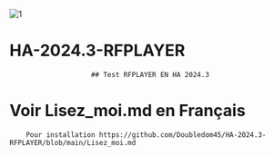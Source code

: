 ![1](https://github.com/Doubledom45/HA-2024.3-RFPLAYER/assets/97252459/6b4f6937-2cb5-4483-a4dd-5de4a2b3fb7c)

# HA-2024.3-RFPLAYER
						## Test RFPLAYER EN HA 2024.3
# Voir Lisez_moi.md en Français
		Pour installation https://github.com/Doubledom45/HA-2024.3-RFPLAYER/blob/main/Lisez_moi.md
